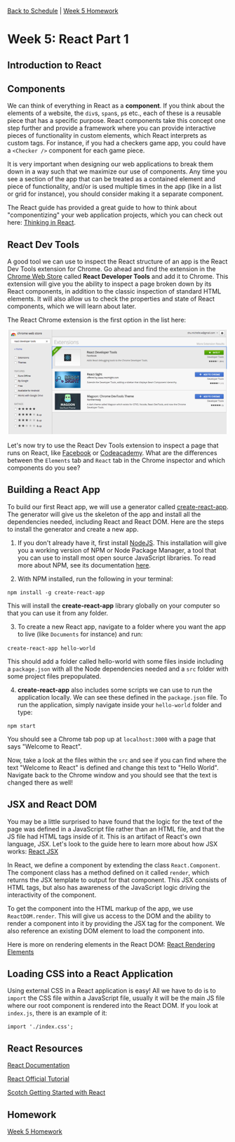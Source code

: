 [Back to Schedule](../schedule.md) | [Week 5 Homework](../homeworks/05.md)

# Week 5: React Part 1

## Introduction to React

## Components

We can think of everything in React as a **component**. If you think about the elements of a website, the `div`s, `span`s, `p`s etc., each of these is a reusable piece that has a specific purpose. React components take this concept one step further and provide a framework where you can provide interactive pieces of functionality in custom elements, which React interprets as custom tags. For instance, if you had a checkers game app, you could have a `<Checker />` component for each game piece.

It is very important when designing our web applications to break them down in a way such that we maximize our use of components. Any time you see a section of the app that can be treated as a contained element and piece of functionality, and/or is used multiple times in the app (like in a list or grid for instance), you should consider making it a separate component.

The React guide has provided a great guide to how to think about "componentizing" your web application projects, which you can check out here: [Thinking in React](https://reactjs.org/docs/thinking-in-react.html).

## React Dev Tools

A good tool we can use to inspect the React structure of an app is the React Dev Tools extension for Chrome. Go ahead and find the extension in the [Chrome Web Store](https://chrome.google.com/webstore/) called **React Developer Tools** and add it to Chrome. This extension will give you the ability to inspect a page broken down by its React components, in addition to the classic inspection of standard HTML elements. It will also allow us to check the properties and state of React components, which we will learn about later.

The React Chrome extension is the first option in the list here:

![React Chrome Extension](../images/05/react-developer-tools.png)

Let's now try to use the React Dev Tools extension to inspect a page that runs on React, like [Facebook](https://www.facebook.com) or [Codeacademy](https://www.codeacademy.com). What are the differences between the `Elements` tab and `React` tab in the Chrome inspector and which components do you see?

## Building a React App

To build our first React app, we will use a generator called [create-react-app](https://github.com/facebookincubator/create-react-app). The generator will give us the skeleton of the app and install all the dependencies needed, including React and React DOM. Here are the steps to install the generator and create a new app.

1. If you don't already have it, first install [NodeJS](https://nodejs.org/en/). This installation will give you a working version of NPM or Node Package Manager, a tool that you can use to install most open source JavaScript libraries. To read more about NPM, see its documentation [here](https://docs.npmjs.com/getting-started/what-is-npm).

2. With NPM installed, run the following in your terminal:

```
npm install -g create-react-app
```

This will install the **create-react-app** library globally on your computer so that you can use it from any folder.

3. To create a new React app, navigate to a folder where you want the app to live (like `Documents` for instance) and run:

`create-react-app hello-world`

This should add a folder called hello-world with some files inside including a `package.json` with all the Node dependencies needed and a `src` folder with some project files prepopulated.

4. **create-react-app** also includes some scripts we can use to run the application locally. We can see these defined in the `package.json` file. To run the application, simply navigate inside your `hello-world` folder and type:

```
npm start
```

You should see a Chrome tab pop up at `localhost:3000` with a page that says "Welcome to React".

Now, take a look at the files within the `src` and see if you can find where the text "Welcome to React" is defined and change this text to "Hello World". Navigate back to the Chrome window and you should see that the text is changed there as well!

## JSX and React DOM

You may be a little surprised to have found that the logic for the text of the page was defined in a JavaScript file rather than an HTML file, and that the JS file had HTML tags inside of it. This is an artifact of React's own language, JSX. Let's look to the guide here to learn more about how JSX works: [React JSX](https://reactjs.org/docs/introducing-jsx.html)

In React, we define a component by extending the class `React.Component`. The component class has a method defined on it called `render`, which returns the JSX template to output for that component. This JSX consists of HTML tags, but also has awareness of the JavaScript logic driving the interactivity of the component.

To get the component into the HTML markup of the app, we use `ReactDOM.render`. This will give us access to the DOM and the ability to render a component into it by providing the JSX tag for the component. We also reference an existing DOM element to load the component into.

Here is more on rendering elements in the React DOM: [React Rendering Elements](https://reactjs.org/docs/rendering-elements.html)

## Loading CSS into a React Application

Using external CSS in a React application is easy! All we have to do is to `import` the CSS file within a JavaScript file, usually it will be the main JS file where our root component is rendered into the React DOM. If you look at `index.js`, there is an example of it:

```
import './index.css';
```

## React Resources

[React Documentation](https://reactjs.org/docs/hello-world.html)

[React Official Tutorial](https://reactjs.org/tutorial/tutorial.html)

[Scotch Getting Started with React](https://scotch.io/tutorials/learning-react-getting-started-and-concepts)

## Homework

[Week 5 Homework](../homeworks/05.md)
